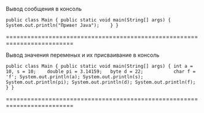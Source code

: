 Вывод сообщения в консоль

`public class Main
{
	public static void main(String[] args) {
		System.out.println("Привет Java");   
	}
}`


=========================================================================

Вывод значения переменых и их присваивание в консоль

`public class Main
{
	public static void main(String[] args)
	{
		int a = 10, s = 10;   
	        double pi = 3.14159;  
       		byte d = 22;          
        	char f = 'f';
	    System.out.println(a);
	    System.out.println(s);
	    System.out.println(pi);
	    System.out.println(d);
	    System.out.println(f);
	}
}`


=========================================================================
